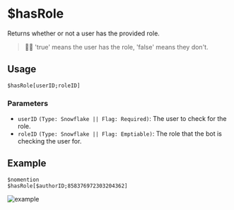 # $hasRole
Returns whether or not a user has the provided role.
> 🧙‍♂️ 'true' means the user has the role, 'false' means they don't.

## Usage
```
$hasRole[userID;roleID]
```

### Parameters
- `userID` `(Type: Snowflake || Flag: Required)`: The user to check for the role.
- `roleID` `(Type: Snowflake || Flag: Emptiable)`: The role that the bot is checking the user for.

## Example
```
$nomention
$hasRole[$authorID;858376972303204362]
```

![example](https://user-images.githubusercontent.com/69215413/126073798-d4178684-6181-4130-9d9e-12a91010b80c.png)
